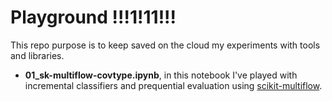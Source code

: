 # Playground !!!1!11!!!

This repo purpose is to keep saved on the cloud my experiments with tools and libraries.

- **01_sk-multiflow-covtype.ipynb**, in this notebook I've played with incremental classifiers and prequential evaluation using [scikit-multiflow](https://github.com/scikit-multiflow/scikit-multiflow).
